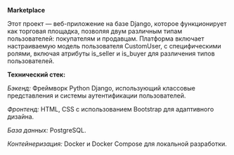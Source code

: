 **Marketplace**

Этот проект — веб-приложение на базе Django, которое функционирует как торговая площадка, позволяя двум различным типам пользователей: покупателям и продавцам. 
Платформа включает настраиваемую модель пользователя CustomUser, с специфическими ролями, включая атрибуты is_seller и is_buyer для различения типов пользователей.

**Технический стек:**

*Бэкенд:* Фреймворк Python Django, использующий классовые представления и системы аутентификации пользователей.

*Фронтенд:* HTML, CSS с использованием Bootstrap для адаптивного дизайна.

*База данных:* PostgreSQL.

*Контейнеризация:* Docker и Docker Compose для локальной разработки.
